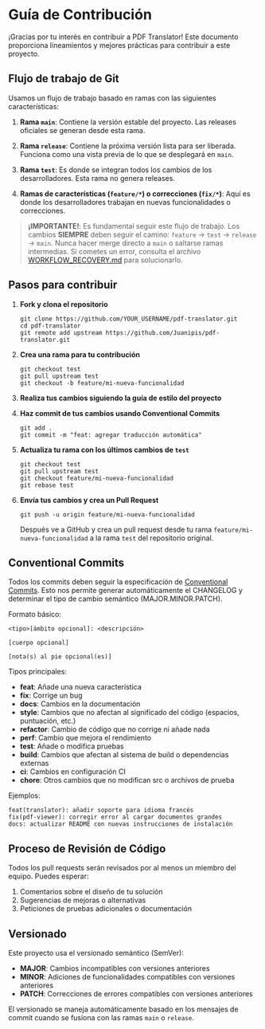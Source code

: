 # Guía de Contribución

¡Gracias por tu interés en contribuir a PDF Translator! Este documento proporciona lineamientos y mejores prácticas para contribuir a este proyecto.

## Flujo de trabajo de Git

Usamos un flujo de trabajo basado en ramas con las siguientes características:

1. **Rama `main`**: Contiene la versión estable del proyecto. Las releases oficiales se generan desde esta rama.

2. **Rama `release`**: Contiene la próxima versión lista para ser liberada. Funciona como una vista previa de lo que se desplegará en `main`.

3. **Rama `test`**: Es donde se integran todos los cambios de los desarrolladores. Esta rama no genera releases.

4. **Ramas de características (`feature/*`) o correcciones (`fix/*`)**: Aquí es donde los desarrolladores trabajan en nuevas funcionalidades o correcciones.

> **¡IMPORTANTE!**: Es fundamental seguir este flujo de trabajo. Los cambios **SIEMPRE** deben seguir el camino: `feature` → `test` → `release` → `main`. Nunca hacer merge directo a `main` o saltarse ramas intermedias. Si cometes un error, consulta el archivo [WORKFLOW_RECOVERY.md](./WORKFLOW_RECOVERY.md) para solucionarlo.

## Pasos para contribuir

1. **Fork y clona el repositorio**

   ```
   git clone https://github.com/YOUR_USERNAME/pdf-translator.git
   cd pdf-translator
   git remote add upstream https://github.com/Juanipis/pdf-translator.git
   ```

2. **Crea una rama para tu contribución**

   ```
   git checkout test
   git pull upstream test
   git checkout -b feature/mi-nueva-funcionalidad
   ```

3. **Realiza tus cambios siguiendo la guía de estilo del proyecto**

4. **Haz commit de tus cambios usando Conventional Commits**

   ```
   git add .
   git commit -m "feat: agregar traducción automática"
   ```

5. **Actualiza tu rama con los últimos cambios de `test`**

   ```
   git checkout test
   git pull upstream test
   git checkout feature/mi-nueva-funcionalidad
   git rebase test
   ```

6. **Envía tus cambios y crea un Pull Request**
   ```
   git push -u origin feature/mi-nueva-funcionalidad
   ```
   Después ve a GitHub y crea un pull request desde tu rama `feature/mi-nueva-funcionalidad` a la rama `test` del repositorio original.

## Conventional Commits

Todos los commits deben seguir la especificación de [Conventional Commits](https://www.conventionalcommits.org/). Esto nos permite generar automáticamente el CHANGELOG y determinar el tipo de cambio semántico (MAJOR.MINOR.PATCH).

Formato básico:

```
<tipo>[ámbito opcional]: <descripción>

[cuerpo opcional]

[nota(s) al pie opcional(es)]
```

Tipos principales:

- **feat**: Añade una nueva característica
- **fix**: Corrige un bug
- **docs**: Cambios en la documentación
- **style**: Cambios que no afectan al significado del código (espacios, puntuación, etc.)
- **refactor**: Cambio de código que no corrige ni añade nada
- **perf**: Cambio que mejora el rendimiento
- **test**: Añade o modifica pruebas
- **build**: Cambios que afectan al sistema de build o dependencias externas
- **ci**: Cambios en configuración CI
- **chore**: Otros cambios que no modifican src o archivos de prueba

Ejemplos:

```
feat(translator): añadir soporte para idioma francés
fix(pdf-viewer): corregir error al cargar documentos grandes
docs: actualizar README con nuevas instrucciones de instalación
```

## Proceso de Revisión de Código

Todos los pull requests serán revisados por al menos un miembro del equipo. Puedes esperar:

1. Comentarios sobre el diseño de tu solución
2. Sugerencias de mejoras o alternativas
3. Peticiones de pruebas adicionales o documentación

## Versionado

Este proyecto usa el versionado semántico (SemVer):

- **MAJOR**: Cambios incompatibles con versiones anteriores
- **MINOR**: Adiciones de funcionalidades compatibles con versiones anteriores
- **PATCH**: Correcciones de errores compatibles con versiones anteriores

El versionado se maneja automáticamente basado en los mensajes de commit cuando se fusiona con las ramas `main` o `release`.
